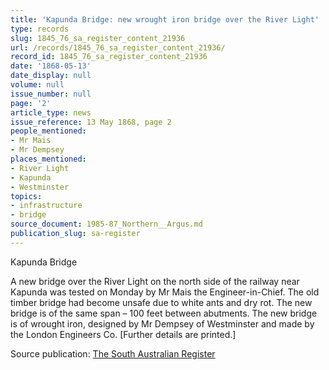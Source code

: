 ```yaml
---
title: 'Kapunda Bridge: new wrought iron bridge over the River Light'
type: records
slug: 1845_76_sa_register_content_21936
url: /records/1845_76_sa_register_content_21936/
record_id: 1845_76_sa_register_content_21936
date: '1868-05-13'
date_display: null
volume: null
issue_number: null
page: '2'
article_type: news
issue_reference: 13 May 1868, page 2
people_mentioned:
- Mr Mais
- Mr Dempsey
places_mentioned:
- River Light
- Kapunda
- Westminster
topics:
- infrastructure
- bridge
source_document: 1985-87_Northern__Argus.md
publication_slug: sa-register
---
```


Kapunda Bridge

A new bridge over the River Light on the north side of the railway near Kapunda was tested on Monday by Mr Mais the Engineer-in-Chief.  The old timber bridge had become unsafe due to white ants and dry rot.  The new bridge is of the same span – 100 feet between abutments.  The new bridge is of wrought iron, designed by Mr Dempsey of Westminster and made by the London Engineers Co.  [Further details are printed.]

Source publication: [The South Australian Register](/publications/sa-register/)
